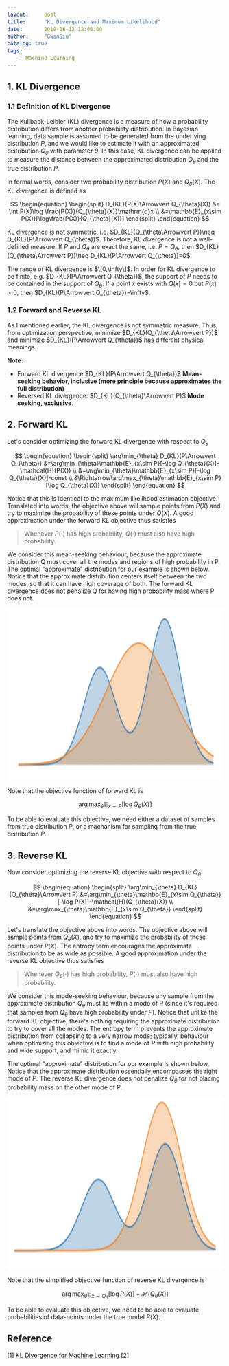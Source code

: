 ```yaml
---
layout:     post
title:      "KL Divergence and Maximum Likelihood"
date:       2019-06-12 12:00:00
author:     "GwanSiu"
catalog: true
tags:
    - Machine Learning
---
```


## 1. KL Divergence
### 1.1 Definition of KL Divergence

The Kullback-Leibler (KL) divergence is a measure of how a probability distribution differs from another probability distribution. In Bayesian learning, data sample is assumed to be generated from the underlying distribution $P$, and we would like to estimate it with an approximated distribution $Q_{\theta}$ with parameter $\theta$. In this case, KL divergence can be applied to measure the distance between the approximated distribution $Q_{\theta}$ and the true distribution $P$.

In formal words, consider two probability distribution $P(X)$ and $Q_{\theta}(X)$. The KL divergence is defined as 

$$
\begin{equation}
\begin{split}
D_{KL}(P(X)\Arrowvert Q_{\theta}(X)) &= \int P(X)\log \frac{P(X)}{Q_{\theta}(X)}\mathrm{d}x \\
&=\mathbb{E}_{x\sim P(X)}[\log\frac{P(X)}{Q_{\theta}(X)}]
\end{split}
\end{equation}
$$

KL divergence is not symmetric, i.e. $D_{KL}(Q_{\theta\Arrowvert P})\neq D_{KL}(P\Arrowvert Q_{\theta})$. Therefore, KL divergence is not a well-defined measure. If $P$ and $Q_{\theta}$ are exact the same, i.e. $P=Q_{\theta}$, then $D_{KL}(Q_{\theta\Arrowvert P})\neq D_{KL}(P\Arrowvert Q_{\theta})=0$. 

The range of KL divergence is $\[0,\infty\]$. In order for KL divergence to be finite, e.g. $D_{KL}(P\Arrowvert Q_{\theta})$, the support of $P$ needs to be contained in the support of $Q_{\theta}$. If a point $x$ exists with $Q(x)=0$ but $P(x)>0$, then $D_{KL}(P\Arrowvert Q_{\theta})=\infty$.


### 1.2 Forward and Reverse KL
As I mentioned earlier, the KL divergence is not symmetric measure. Thus, from optimization perspective, minimize $D_{KL}(Q_{\theta\Arrowvert P})$ and minimize $D_{KL}(P\Arrowvert Q_{\theta})$ has different physical meanings.

**Note:**
- Forward KL divergence:$D_{KL}(P\Arrowvert Q_{\theta})$ **Mean-seeking behavior, inclusive (more principle because approximates the full distribution)**
- Reversed KL divergence: $D_{KL}(Q_{\theta}\Arrowvert P)$ **Mode seeking, exclusive**.

## 2. Forward KL

Let's consider optimizing the forward KL divergence with respect to $Q_{\theta}$

$$
\begin{equation}
\begin{split}
\arg\min_{\theta} D_{KL}(P\Arrowvert Q_{\theta}) &=\arg\min_{\theta}\mathbb{E}_{x\sim P}[-\log Q_{\theta}(X)]-\mathcal{H}(P(X)) \\
&=\arg\min_{\theta}\mathbb{E}_{x\sim P}[-\log Q_{\theta}(X)]-const \\
&\Rightarrow\arg\max_{\theta}\mathbb{E}_{x\sim P}[\log Q_{\theta}(X)]
\end{split}
\end{equation}
$$

Notice that this is identical to the maximum likelihood estimation objective. Translated into words, the objective above will sample points from 
$P(X)$ and try to maximize the probability of these points under 
$Q(X)$. A good approximation under the forward KL objective thus satisfies

> Whenever $P(\cdot)$ has high probability, $Q(\cdot)$ must also have high probability.

We consider this mean-seeking behaviour, because the approximate distribution 
Q must cover all the modes and regions of high probability in 
P. The optimal "approximate" distribution for our example is shown below. Notice that the approximate distribution centers itself between the two modes, so that it can have high coverage of both. The forward KL divergence does not penalize Q for having high probability mass where P does not.

<img src="https://raw.githubusercontent.com/Gwan-Siu/BlogCode/master/other/A07BDE8B-0B11-4D46-9D91-0872C73297D3.png" width = "600" height = "400"/>

Note that the objective function of forward KL is

$$
\begin{equation}
\arg\max_{\theta}\mathbb{E}_{x\sim P}[\log Q_{\theta}(X)]
\end{equation}
$$

To be able to evaluate this objective, we need either a dataset of samples from true distribution $P$, or a machanism for sampling from the true distribution $P$.


## 3. Reverse KL

Now consider optimizing the reverse KL objective with respect to $Q_{\theta}$:

$$
\begin{equation}
\begin{split}
\arg\min_{\theta} D_{KL}(Q_{\theta}\Arrowvert P) &=\arg\min_{\theta}\mathbb{E}_{x\sim Q_{\theta}}[-\log P(X)]-\mathcal{H}(Q_{\theta}(X)) \\
&=\arg\max_{\theta}\mathbb{E}_{x\sim Q_{\theta}}
\end{split}
\end{equation}
$$

Let's translate the objective above into words. The objective above will sample points from $Q_{\theta}(X)$, and try to maximize the probability of these points under $P(X)$. The entropy term encourages the approximate distribution to be as wide as possible. A good approximation under the reverse KL objective thus satisfies

> Whenever $Q_{\theta}(\cdot)$ has high probability, $P(\cdot)$ must also have high probability.

We consider this mode-seeking behaviour, because any sample from the approximate distribution $Q_{\theta}$ must lie within a mode of P
 (since it's required that samples from $Q_{\theta}$ have high probability under $P$). Notice that unlike the forward KL objective, there's nothing requiring the approximate distribution to try to cover all the modes. The entropy term prevents the approximate distribution from collapsing to a very narrow mode; typically, behaviour when optimizing this objective is to find a mode of $P$
 with high probability and wide support, and mimic it exactly.

 The optimal "approximate" distribution for our example is shown below. Notice that the approximate distribution essentially encompasses the right mode of 
$P$. The reverse KL divergence does not penalize $Q_{\theta}$
for not placing probability mass on the other mode of P.

<img src="https://raw.githubusercontent.com/Gwan-Siu/BlogCode/master/other/5C78813F-C999-4443-8710-D36834FF7EA3.png" width = "600" height = "400"/>

Note that the simplified objective function of reverse KL divergence is

$$
\begin{equation}
\arg\max_{\theta}\mathbb{E}_{x\sim Q_{\theta}}[\log P(X)]+\mathcal{H}(Q_{\theta}(X))
\end{equation}
$$

To be able to evaluate this objective, we need to be able to evaluate probabilities of data-points under the true model $P(X)$.

## Reference

[1] [KL Divergence for Machine Learning](https://dibyaghosh.com/blog/probability/kldivergence.html)
[2] 